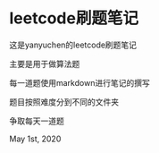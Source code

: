 # leetcode刷题笔记

这是yanyuchen的leetcode刷题笔记

主要是用于做算法题

每一道题使用markdown进行笔记的撰写

题目按照难度分到不同的文件夹

争取每天一道题

May 1st, 2020